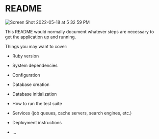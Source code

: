 # README

![Screen Shot 2022-05-18 at 5 32 59 PM](https://user-images.githubusercontent.com/98700876/169172021-2e9f01e7-c578-4b07-b6e8-ad71deaa3cf2.png)


This README would normally document whatever steps are necessary to get the
application up and running.

Things you may want to cover:

* Ruby version

* System dependencies

* Configuration

* Database creation

* Database initialization

* How to run the test suite

* Services (job queues, cache servers, search engines, etc.)

* Deployment instructions

* ...
